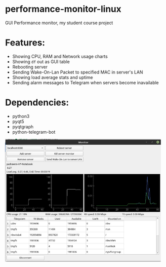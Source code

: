 # performance-monitor-linux
GUI Performance monitor, my student course project

# Features:
* Showing CPU, RAM and Network usage charts
* Showing `df` out as GUI table
* Rebooting server
* Sending Wake-On-Lan Packet to specified MAC in server's LAN
* Showing load average stats and uptime
* Sending alarm messages to Telegram when servers become inavailable

# Dependencies:
* python3
* pyqt5
* pyqtgraph
* python-telegram-bot

![screenshot](https://github.com/PashaWNN/performance-monitor-linux/blob/master/scr.jpg)

